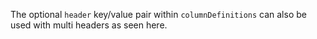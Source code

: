 The optional `header` key/value pair within `columnDefinitions` can also be used with multi headers as seen here. 